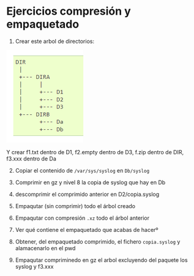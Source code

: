 # Ejercicios compresión y empaquetado

1. Crear este arbol de directorios:

![tree](./images/tree.PNG)

Y crear f1.txt dentro de D1, f2.empty dentro de D3, f.zip dentro de DIR,
f3.xxx dentro de Da

2. Copiar el contenido de `/var/sys/syslog` en `Db/syslog`

3. Comprimir en gz y nivel 8 la copia de syslog que hay en Db

4. descomprimir el comprimido anterior en D2/copia.syslog

5. Empaqutar (sin comprimir) todo el árbol creado

6. Empaqutar con compresión `.xz` todo el árbol anterior
 
7. Ver qué contiene el empaquetado que acabas de hacerº

8. Obtener, del empaquetado comprimido, el fichero `copia.syslog` y 
    alamacenarlo en el pwd

9. Empaqutar compriminedo en gz el arbol excluyendo del paquete los syslog
    y f3.xxx